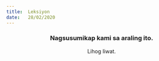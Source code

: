 ```yaml
---
title:  Leksiyon
date:   28/02/2020
---
```


### <center>Nagsusumikap kami sa araling ito.</center>
<center>Lihog liwat.</center>